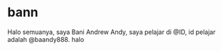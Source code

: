 # bann
Halo semuanya, saya Bani Andrew Andy, saya pelajar di @ID, id pelajar adalah @baandy888. halo
